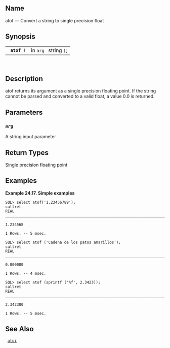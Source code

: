<div id="fn_atof" class="refentry">

<div class="titlepage">

</div>

<div class="refnamediv">

## Name

atof — Convert a string to single precision float

</div>

<div class="refsynopsisdiv">

## Synopsis

<div id="fsyn_atof" class="funcsynopsis">

|                   |                       |
|-------------------|-----------------------|
| ` `**`atof`**` (` | in `arg ` string `)`; |

<div class="funcprototype-spacer">

 

</div>

</div>

</div>

<div id="desc_atof" class="refsect1">

## Description

atof returns its argument as a single precision floating point. If the
string cannot be parsed and converted to a valid float, a value 0.0 is
returned.

</div>

<div id="params_atof" class="refsect1">

## Parameters

<div id="id80584" class="refsect2">

### *`arg `*

A string input parameter

</div>

</div>

<div id="ret_atof" class="refsect1">

## Return Types

Single precision floating point

</div>

<div id="examples_atof" class="refsect1">

## Examples

<div id="ex_atof" class="example">

**Example 24.17. Simple examples**

<div class="example-contents">

``` screen
SQL> select atof('1.23456789');
callret
REAL
_______________________________________________________________________________

1.234568

1 Rows. -- 5 msec.

SQL> select atof ('Cadena de los patos amarillos');
callret
REAL
_______________________________________________________________________________

0.000000

1 Rows. -- 4 msec.

SQL> select atof (sprintf ('%f', 2.3423));
callret
REAL
_______________________________________________________________________________

2.342300

1 Rows. -- 5 msec.
```

</div>

</div>

  

</div>

<div id="seealso_atof" class="refsect1">

## See Also

` `<a href="fn_atoi.html" class="link" title="atoi"><code
class="function">atoi</code></a>` `

</div>

</div>
